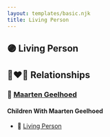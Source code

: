 ```yaml
---
layout: templates/basic.njk
title: Living Person
---
```

## 🟣 Living Person

## 👩‍❤️‍👨 Relationships

### 🔵 [Maarten Geelhoed](/people/7/7846330)

#### Children With Maarten Geelhoed
* 🔵 [Living Person](/people/2/2482812)
